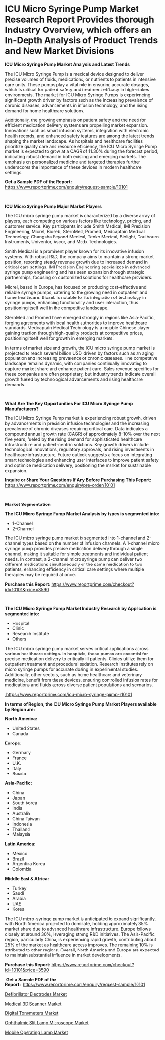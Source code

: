 <p><h1>ICU Micro Syringe Pump Market Research Report Provides thorough Industry Overview, which offers an In-Depth Analysis of Product Trends and New Market Divisions</h1></p><p><strong>ICU Micro Syringe Pump Market Analysis and Latest Trends</strong></p>
<p><p>The ICU Micro Syringe Pump is a medical device designed to deliver precise volumes of fluids, medications, or nutrients to patients in intensive care units. These pumps play a vital role in ensuring accurate dosages, which is critical for patient safety and treatment efficacy in high-stakes environments. The market for ICU Micro Syringe Pumps is experiencing significant growth driven by factors such as the increasing prevalence of chronic diseases, advancements in infusion technology, and the rising demand for home healthcare solutions.</p><p>Additionally, the growing emphasis on patient safety and the need for efficient medication delivery systems are propelling market expansion. Innovations such as smart infusion systems, integration with electronic health records, and enhanced safety features are among the latest trends shaping the market landscape. As hospitals and healthcare facilities prioritize quality care and resource efficiency, the ICU Micro Syringe Pump market is expected to grow at a CAGR of 11.30% during the forecast period, indicating robust demand in both existing and emerging markets. The emphasis on personalized medicine and targeted therapies further underscores the importance of these devices in modern healthcare settings.</p></p>
<p><strong>Get a Sample PDF of the Report:&nbsp;</strong> <a href="https://www.reportprime.com/enquiry/request-sample/10101?utm_campaign=57&utm_medium=2&utm_source=Github&utm_content=ia&utm_term=20032025&utm_id=icu-micro-syringe-pump">https://www.reportprime.com/enquiry/request-sample/10101</a></p>
<p>&nbsp;</p>
<p><strong>ICU Micro Syringe Pump Major Market Players</strong></p>
<p><p>The ICU micro syringe pump market is characterized by a diverse array of players, each competing on various factors like technology, pricing, and customer service. Key participants include Smith Medical, IMI Precision Engineering, Micrel, Bioseb, SternMed, Promed, Medcaptain Medical Technology, Changsha Beyond Medical, Tenko Medical, Biolight, Coulbourn Instruments, Univentor, Ascor, and Medx Technologies.</p><p>Smith Medical is a prominent player known for its innovative infusion systems. With robust R&D, the company aims to maintain a strong market position, reporting steady revenue growth due to increased demand in critical care settings. IMI Precision Engineering specializes in advanced syringe pump engineering and has seen expansion through strategic partnerships, focusing on customized solutions for healthcare providers.</p><p>Micrel, based in Europe, has focused on producing cost-effective and reliable syringe pumps, catering to the growing need in outpatient and home healthcare. Bioseb is notable for its integration of technology in syringe pumps, enhancing functionality and user interaction, thus positioning itself well in the competitive landscape.</p><p>SternMed and Promed have emerged strongly in regions like Asia-Pacific, forging agreements with local health authorities to improve healthcare standards. Medcaptain Medical Technology is a notable Chinese player gaining traction through high-quality products at competitive prices, positioning itself well for growth in emerging markets.</p><p>In terms of market size and growth, the ICU micro syringe pump market is projected to reach several billion USD, driven by factors such as an aging population and increasing prevalence of chronic diseases. The competitive landscape remains dynamic, with companies continually innovating to capture market share and enhance patient care. Sales revenue specifics for these companies are often proprietary, but industry trends indicate overall growth fueled by technological advancements and rising healthcare demands.</p></p>
<p>&nbsp;</p>
<p><strong>What Are The Key Opportunities For ICU Micro Syringe Pump Manufacturers?</strong></p>
<p><p>The ICU Micro Syringe Pump market is experiencing robust growth, driven by advancements in precision infusion technologies and the increasing prevalence of chronic diseases requiring critical care. Data indicates a compound annual growth rate (CAGR) of approximately 8-10% over the next five years, fueled by the rising demand for sophisticated healthcare infrastructure and patient-centric solutions. Key growth drivers include technological innovations, regulatory approvals, and rising investments in healthcare infrastructure. Future outlook suggests a focus on integrating smart technologies and enhancing user interfaces to improve patient safety and optimize medication delivery, positioning the market for sustainable expansion.</p></p>
<p><strong>Inquire or Share Your Questions If Any Before Purchasing This Report:</strong> <a href="https://www.reportprime.com/enquiry/pre-order/10101?utm_campaign=57&utm_medium=2&utm_source=Github&utm_content=ia&utm_term=20032025&utm_id=icu-micro-syringe-pump">https://www.reportprime.com/enquiry/pre-order/10101</a></p>
<p>&nbsp;</p>
<p><strong>Market Segmentation</strong></p>
<p><strong>The ICU Micro Syringe Pump Market Analysis by types is segmented into:</strong></p>
<p><ul><li>1-Channel</li><li>2-Channel</li></ul></p>
<p><p>The ICU micro syringe pump market is segmented into 1-channel and 2-channel types based on the number of infusion channels. A 1-channel micro syringe pump provides precise medication delivery through a single channel, making it suitable for simple treatments and individual patient needs. In contrast, a 2-channel micro syringe pump can deliver two different medications simultaneously or the same medication to two patients, enhancing efficiency in critical care settings where multiple therapies may be required at once.</p></p>
<p><strong>Purchase this Report:&nbsp;</strong><a href="https://www.reportprime.com/checkout?id=10101&price=3590&utm_campaign=57&utm_medium=2&utm_source=Github&utm_content=ia&utm_term=20032025&utm_id=icu-micro-syringe-pump">https://www.reportprime.com/checkout?id=10101&price=3590</a></p>
<p>&nbsp;</p>
<p><strong>The ICU Micro Syringe Pump Market Industry Research by Application is segmented into:</strong></p>
<p><ul><li>Hospital</li><li>Clinic</li><li>Research Institute</li><li>Others</li></ul></p>
<p><p>The ICU micro syringe pump market serves critical applications across various healthcare settings. In hospitals, these pumps are essential for precise medication delivery to critically ill patients. Clinics utilize them for outpatient treatment and procedural sedation. Research institutes rely on micro syringe pumps for accurate dosing in experimental studies. Additionally, other sectors, such as home healthcare and veterinary medicine, benefit from these devices, ensuring controlled infusion rates for medications and fluids across diverse patient populations and scenarios.</p></p>
<p><a href="https://www.reportprime.com/icu-micro-syringe-pump-r10101?utm_campaign=57&utm_medium=2&utm_source=Github&utm_content=ia&utm_term=20032025&utm_id=icu-micro-syringe-pump">&nbsp;https://www.reportprime.com/icu-micro-syringe-pump-r10101</a></p>
<p><strong>In terms of Region, the ICU Micro Syringe Pump Market Players available by Region are:</strong></p>
<p>
    <p> <strong> North America: </strong>
        <ul>
            <li>United States</li>
            <li>Canada</li>
        </ul>
        </p> 
    <p> <strong> Europe: </strong>
        <ul>
            <li>Germany</li>
            <li>France</li>
            <li>U.K.</li>
            <li>Italy</li>
            <li>Russia</li>
        </ul>
        </p> 
    <p> <strong> Asia-Pacific: </strong>
        <ul>
            <li>China</li>
            <li>Japan</li>
            <li>South Korea</li>
            <li>India</li>
            <li>Australia</li>
            <li>China Taiwan</li>
            <li>Indonesia</li>
            <li>Thailand</li>
            <li>Malaysia</li>
        </ul>
        </p> 
    <p> <strong> Latin America: </strong>
        <ul>
            <li>Mexico</li>
            <li>Brazil</li>
            <li>Argentina Korea</li>
            <li>Colombia</li>
        </ul>
        </p> 
    <p> <strong> Middle East & Africa: </strong>
        <ul>
            <li>Turkey</li>
            <li>Saudi</li>
            <li>Arabia</li>
            <li>UAE</li>
            <li>Korea</li>
        </ul>
    </p>
    </p>
<p><p>The ICU micro-syringe pump market is anticipated to expand significantly, with North America projected to dominate, holding approximately 35% market share due to advanced healthcare infrastructure. Europe follows closely at around 30%, leveraging strong R&D initiatives. The Asia-Pacific region, particularly China, is experiencing rapid growth, contributing about 25% of the market as healthcare access improves. The remaining 10% is attributed to other regions. Overall, North America and Europe are expected to maintain substantial influence in market developments.</p></p>
<p><strong>Purchase this Report: </strong><a href="https://www.reportprime.com/checkout?id=10101&price=3590&utm_campaign=57&utm_medium=2&utm_source=Github&utm_content=ia&utm_term=20032025&utm_id=icu-micro-syringe-pump">https://www.reportprime.com/checkout?id=10101&price=3590</a></p>
<p>&nbsp;<strong>Get a Sample PDF of the Report:&nbsp;&nbsp;</strong><a href="https://www.reportprime.com/enquiry/request-sample/10101?utm_campaign=57&utm_medium=2&utm_source=Github&utm_content=ia&utm_term=20032025&utm_id=icu-micro-syringe-pump">https://www.reportprime.com/enquiry/request-sample/10101</a></p>
<p><strong></strong></p>
<p><p><a href="https://github.com/pllahoithana9/Market-Research-Report-List-1/blob/main/defibrillator-electrodes-market.md?utm_campaign=57&utm_medium=2&utm_source=Github&utm_content=ia&utm_term=20032025&utm_id=icu-micro-syringe-pump">Defibrillator Electrodes Market</a></p><p><a href="https://github.com/snakewaduddx/Market-Research-Report-List-1/blob/main/medical-3d-scanner-market.md?utm_campaign=57&utm_medium=2&utm_source=Github&utm_content=ia&utm_term=20032025&utm_id=icu-micro-syringe-pump">Medical 3D Scanner Market</a></p><p><a href="https://github.com/zeyddaddo4/Market-Research-Report-List-1/blob/main/digital-tonometers-market.md?utm_campaign=57&utm_medium=2&utm_source=Github&utm_content=ia&utm_term=20032025&utm_id=icu-micro-syringe-pump">Digital Tonometers Market</a></p><p><a href="https://github.com/direepittr/Market-Research-Report-List-1/blob/main/ophthalmic-slit-lamp-microscope-market.md?utm_campaign=57&utm_medium=2&utm_source=Github&utm_content=ia&utm_term=20032025&utm_id=icu-micro-syringe-pump">Ophthalmic Slit Lamp Microscope Market</a></p><p><a href="https://github.com/houltngake/Market-Research-Report-List-1/blob/main/mobile-operating-lamp-market.md?utm_campaign=57&utm_medium=2&utm_source=Github&utm_content=ia&utm_term=20032025&utm_id=icu-micro-syringe-pump">Mobile Operating Lamp Market</a></p></p>